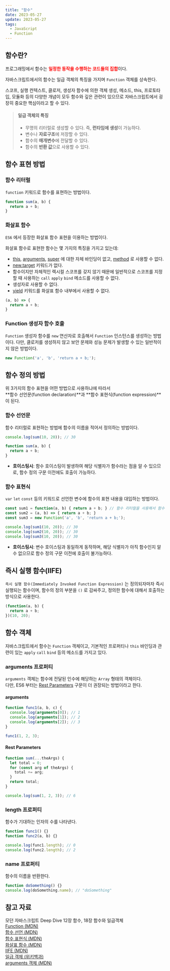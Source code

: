 ```yaml
---
title: "함수"
date: 2023-05-27
update: 2023-05-27
tags:
  - JavaScript
  - Function
---
```


## 함수란?
프로그래밍에서 함수는 <b style="color: red">**일정한 동작을 수행하는 코드들의 집합**</b>이다.   

자바스크립트에서의 함수는 일급 객체의 특징을 가지며 `Function` 객체를 상속한다.

스코프, 실행 컨텍스트, 클로저, 생성자 함수에 의한 객체 생성, 메소드, this, 프로토타입, 모듈화 등의 다양한 개념이 모두 함수와 깊은 관련이 있으므로 자바스크립트에서 굉장히 중요한 핵심이라고 할 수 있다.

> #### 일급 객체의 특징
> - 무명의 리터럴로 생성할 수 있다. 즉, **런타임에 생성**이 가능하다.  
> - 변수나 **자료구조**에 저장할 수 있다.  
> - 함수의 **매개변수**에 전달할 수 있다.  
> - 함수의 **반환 값**으로 사용할 수 있다.  

## 함수 표현 방법
### 함수 리터럴
`function` 키워드로 함수를 표현하는 방법이다.

```js
function sum(a, b) {
  return a + b;
}
```

### 화살표 함수  
`ES6` 에서 등장한 화살표 함수 표현을 이용하는 방법이다.  

화살표 함수로 표현한 함수는 몇 가지의 특징을 가지고 있는데: 
- [this](https://developer.mozilla.org/ko/docs/Web/JavaScript/Reference/Operators/this), [arguments](https://developer.mozilla.org/ko/docs/Web/JavaScript/Reference/Functions/arguments), [super](https://developer.mozilla.org/ko/docs/Web/JavaScript/Reference/Operators/super) 에 대한 자체 바인딩이 없고, [method](https://developer.mozilla.org/ko/docs/Glossary/Method) 로 사용할 수 없다.  
- [new.target](https://developer.mozilla.org/ko/docs/Web/JavaScript/Reference/Operators/new.target) 키워드가 없다.  
- 함수이지만 자체적인 렉시컬 스코프를 갖지 않기 때문에 일반적으로 스코프를 지정할 때 사용하는 `call` `apply` `bind` 메소드를 사용할 수 없다.  
- 생성자로 사용할 수 없다.  
- [yield](https://developer.mozilla.org/ko/docs/Web/JavaScript/Reference/Operators/yield) 키워드를 화살표 함수 내부에서 사용할 수 없다.  

```js
(a, b) => {
  return a + b;
}
```

### Function 생성자 함수 호출
`Function` 생성자 함수를 `new` 연산자로 호출해서 `Function` 인스턴스를 생성하는 방법이다. 다만, 클로저를 생성하지 않고 보안 문제와 성능 문제가 발생할 수 있는 일반적이지 않은 방법이다.

```js
new Function('a', 'b', 'return a + b;');
```

## 함수 정의 방법
위 3가지의 함수 표현을 어떤 방법으로 사용하냐에 따라서  
**함수 선언문(function declaration)**과 **함수 표현식(function expression)**이 된다.

### 함수 선언문
함수 리터럴로 표현하는 방법에 함수의 이름을 적어서 정의하는 방법이다.  

```js
console.log(sum(10, 20)); // 30

function sum(a, b) {
  return a + b;
}
```

- **호이스팅시**: 함수 호이스팅이 발생하여 해당 식별자가 함수라는 점을 알 수 있으므로, 함수 정의 구문 이전에도 호출이 가능하다.

### 함수 표현식
`var` `let` `const` 등의 키워드로 선언한 변수에 함수의 표현 내용을 대입하는 방법이다.  

```js
const sum1 = function(a, b) { return a + b; } // 함수 리터럴을 사용해서 함수 표현식을 사용할 때에는 function의 이름을 생략할 수 있다.
const sum2 = (a, b) => { return a + b; }
const sum3 = new Function('a', 'b', 'return a + b;');

console.log(sum1(10, 20)); // 30
console.log(sum2(10, 20)); // 30
console.log(sum3(10, 20)); // 30
```

- **호이스팅시**: 변수 호이스팅과 동일하게 동작하며, 해당 식별자가 아직 함수인지 알 수 없으므로 함수 정의 구문 이전에 호출이 불가능하다.

## 즉시 실행 함수(IIFE)
`즉시 실행 함수(Immediately Invoked Function Expression)` 는 정의되자마자 즉시 실행되는 함수이며, 함수의 정의 부분을 `()` 로 감싸주고, 정의한 함수에 대해서 호출하는 방식으로 사용한다.  

```js
(function(a, b) {
  return a + b;
})(10, 20);
```

## 함수 객체
자바스크립트에서 함수는 `Function` 객체이고, 기본적인 프로퍼티나 `this` 바인딩과 관련이 있는 `apply` `call` `bind` 등의 메소드를 가지고 있다.  

### arguments 프로퍼티  
`arguments` 객체는 함수에 전달된 인수에 해당하는 `Array` 형태의 객체이다.  
다만, ES6 부터는 [Rest Parameters](https://developer.mozilla.org/ko/docs/Web/JavaScript/Reference/Functions/rest_parameters) 구문이 더 권장되는 방법이라고 한다.

#### arguments
```js
function func1(a, b, c) {
  console.log(arguments[0]); // 1
  console.log(arguments[1]); // 2
  console.log(arguments[2]); // 3
}

func1(1, 2, 3);
```

#### Rest Parameters
```js
function sum(...theArgs) {
  let total = 0;
  for (const arg of theArgs) {
    total += arg;
  }
  return total;
}

console.log(sum(1, 2, 3)); // 6
```

### length 프로퍼티  
함수가 기대하는 인자의 수를 나타낸다.  
```js
function func1() {}
function func2(a, b) {}

console.log(func1.length); // 0
console.log(func2.length); // 2
```

### name 프로퍼티  
함수의 이름을 반환한다.  
```js
function doSomething() {}
console.log(doSomething.name); // "doSomething"
```

## 참고 자료
모던 자바스크립트 Deep Dive 12장 함수, 18장 함수와 일급객체  
[Function (MDN)](https://developer.mozilla.org/ko/docs/Web/JavaScript/Reference/Global_Objects/Function)  
[함수 선언 (MDN)](https://developer.mozilla.org/ko/docs/Web/JavaScript/Reference/Statements/function)  
[함수 표현식 (MDN)](https://developer.mozilla.org/ko/docs/Web/JavaScript/Reference/Operators/function)  
[화살표 함수 (MDN)](https://developer.mozilla.org/ko/docs/Web/JavaScript/Reference/Functions/Arrow_functions)  
[IIFE (MDN)](https://developer.mozilla.org/ko/docs/Glossary/IIFE)  
[일급 객체 (위키백과)](https://ko.wikipedia.org/wiki/%EC%9D%BC%EA%B8%89_%EA%B0%9D%EC%B2%B4)  
[arguments 객체 (MDN)](https://developer.mozilla.org/ko/docs/Web/JavaScript/Reference/Functions/arguments)  